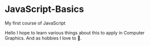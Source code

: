 # JavaScript-Basics
My first course of JavaScript

Hello I hope to learn various things about this to apply in Computer Graphics.
And as hobbies I love to :dancer:.
